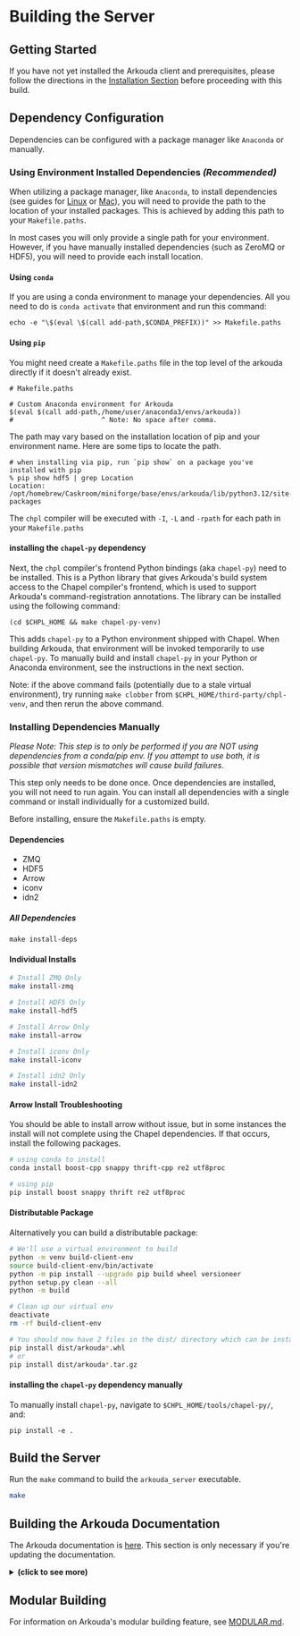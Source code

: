 # Building the Server

## Getting Started

If you have not yet installed the Arkouda client and prerequisites, please follow the directions in the [Installation Section](install_menu.rst) before proceeding with this build.

## Dependency Configuration

Dependencies can be configured with a package manager like `Anaconda` or manually.

### Using Environment Installed Dependencies *(Recommended)*

When utilizing a package manager, like `Anaconda`, to install dependencies (see guides for [Linux](LINUX_INSTALL.md) or [Mac](MAC_INSTALL.md)), you will need to provide
the path to the location of your installed packages. This is achieved by adding this path to your `Makefile.paths`.

In most cases you will only provide a single path for your environment.
However, if you have manually installed dependencies (such as ZeroMQ or HDF5), you will need to provide each install location.

#### Using `conda`

If you are using a conda environment to manage your dependencies. All you need to do is `conda activate` that
environment and run this command:
```commandline
echo -e "\$(eval \$(call add-path,$CONDA_PREFIX))" >> Makefile.paths
```

#### Using `pip`

You might need create a `Makefile.paths` file in the top level of the arkouda directly if it doesn't already exist.

```make
# Makefile.paths

# Custom Anaconda environment for Arkouda
$(eval $(call add-path,/home/user/anaconda3/envs/arkouda))
#                      ^ Note: No space after comma.
```

The path may vary based on the installation location of pip and your environment name.
Here are some tips to locate the path.

```commandline
# when installing via pip, run `pip show` on a package you've installed with pip
% pip show hdf5 | grep Location
Location: /opt/homebrew/Caskroom/miniforge/base/envs/arkouda/lib/python3.12/site-packages
```

The `chpl` compiler will be executed with `-I`, `-L` and `-rpath` for each path in your `Makefile.paths`

#### installing the `chapel-py` dependency

Next, the `chpl` compiler's frontend Python bindings (aka `chapel-py`) need to be installed. This is a Python library that gives Arkouda's build system access to the Chapel compiler's frontend, which is used to support Arkouda's command-registration annotations. The library can be installed using the following command:

```
(cd $CHPL_HOME && make chapel-py-venv)
```

This adds `chapel-py` to a Python environment shipped with Chapel. When building Arkouda, that environment will be invoked temporarily to use `chapel-py`. To manually build and install `chapel-py` in your Python or Anaconda environment, see the instructions in the next section.

Note: if the above command fails (potentially due to a stale virtual environment), try running `make clobber` from `$CHPL_HOME/third-party/chpl-venv`, and then rerun the above command.

### Installing Dependencies Manually

*Please Note: This step is to only be performed if you are NOT using dependencies from a conda/pip env. If you attempt to use both, it is possible that version mismatches will cause build failures*.

This step only needs to be done once. Once dependencies are installed, you will not need to run again. You can install all dependencies with a single command or install individually for a customized build.

Before installing, ensure the `Makefile.paths` is empty.

#### Dependencies

- ZMQ
- HDF5
- Arrow
- iconv
- idn2

##### All Dependencies 

`make install-deps`

#### Individual Installs

```bash
# Install ZMQ Only
make install-zmq

# Install HDF5 Only
make install-hdf5

# Install Arrow Only
make install-arrow

# Install iconv Only
make install-iconv

# Install idn2 Only
make install-idn2
```

#### Arrow Install Troubleshooting

You should be able to install arrow without issue, but in some instances the install will not complete using the Chapel dependencies. If that occurs, install the following packages.

```bash
# using conda to install
conda install boost-cpp snappy thrift-cpp re2 utf8proc

# using pip
pip install boost snappy thrift re2 utf8proc
```

#### Distributable Package

Alternatively you can build a distributable package:

```bash
# We'll use a virtual environment to build
python -m venv build-client-env
source build-client-env/bin/activate
python -m pip install --upgrade pip build wheel versioneer
python setup.py clean --all
python -m build

# Clean up our virtual env
deactivate
rm -rf build-client-env

# You should now have 2 files in the dist/ directory which can be installed via pip
pip install dist/arkouda*.whl
# or
pip install dist/arkouda*.tar.gz
```

#### installing the `chapel-py` dependency manually

To manually install `chapel-py`, navigate to `$CHPL_HOME/tools/chapel-py/`, and:

```
pip install -e .
```

## Build the Server

Run the `make` command to build the `arkouda_server` executable.

```bash
make
```

## Building the Arkouda Documentation
The Arkouda documentation is [here](https://bears-r-us.github.io/arkouda/). This section is only necessary
if you're updating the documentation.

<details>
<summary><b>(click to see more)</b></summary>

First ensure that all Python doc dependencies including sphinx and sphinx extensions have been installed as detailed 
above. 

_Important: if Chapel was built locally, ```make chpldoc``` must be executed as detailed above to enable 
generation of the Chapel docs via the chpldoc executable._

Now that all doc generation dependencies for both Python and Chapel have been installed, there are three make targets for 
generating docs:

```bash
# make doc-python generates the Python docs only
make doc-python

# make doc-server generates the Chapel docs only
make doc-server

# make doc generates both Python and Chapel documentation
make doc
```

The Python docs are written out to the `arkouda/docs` directory while the Chapel docs are exported to the `arkouda/docs/server` directory.

```bash
arkouda/docs/ # Python frontend documentation
arkouda/docs/server # Chapel backend server documentation 
```

To view the Arkouda documentation locally, type the following url into the browser of choice:
 `file:///path/to/arkouda/docs/index.html`, substituting the appropriate path for the Arkouda directory configuration.

The `make doc` target detailed above prepares the Arkouda Python and Chapel docs for hosting both locally and on ghpages.

There are three easy steps to hosting Arkouda docs on Github Pages. First, the Arkouda docs generated via `make doc` 
are pushed to the Arkouda or Arkouda fork _master branch_. Next, navigate to the Github project home and click the 
"Settings" tab. Finally, scroll down to the Github Pages section and select the "master branch docs/ folder" source
option. The Github Pages docs url will be displayed once the source option is selected. Click on the link and the
Arkouda documentation homepage will be displayed.

</details>

## Modular Building

For information on Arkouda's modular building feature, see [MODULAR.md](MODULAR.md).
